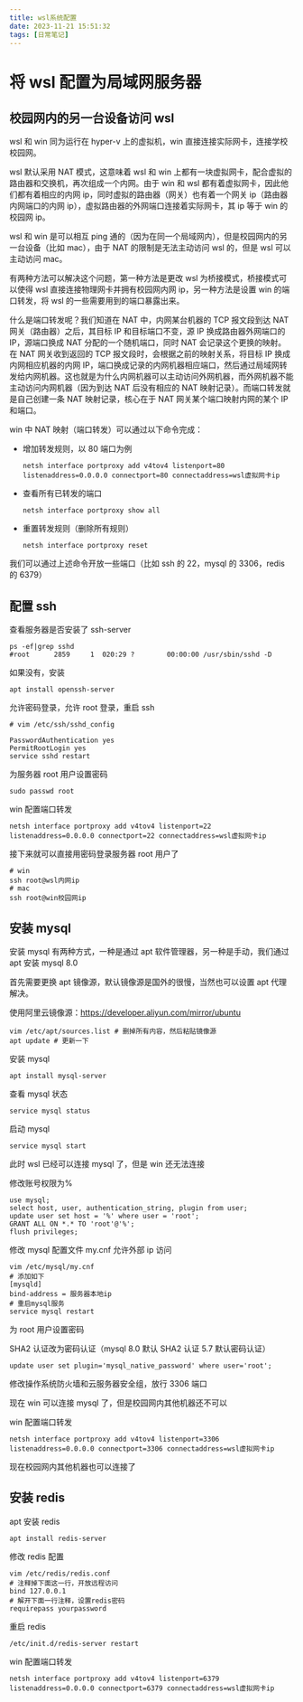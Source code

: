 ```yaml
---
title: wsl系统配置
date: 2023-11-21 15:51:32
tags: [日常笔记]
---
```


# 将 wsl 配置为局域网服务器

## 校园网内的另一台设备访问 wsl

wsl 和 win 同为运行在 hyper-v 上的虚拟机，win 直接连接实际网卡，连接学校校园网。

wsl 默认采用 NAT 模式，这意味着 wsl 和 win 上都有一块虚拟网卡，配合虚拟的路由器和交换机，再次组成一个内网。由于 win 和 wsl 都有着虚拟网卡，因此他们都有着相应的内网 ip，同时虚拟的路由器（网关）也有着一个网关 ip（路由器内网端口的内网 ip），虚拟路由器的外网端口连接着实际网卡，其 ip 等于 win 的校园网 ip。

wsl 和 win 是可以相互 ping 通的（因为在同一个局域网内），但是校园网内的另一台设备（比如 mac），由于 NAT 的限制是无法主动访问 wsl 的，但是 wsl 可以主动访问 mac。

有两种方法可以解决这个问题，第一种方法是更改 wsl 为桥接模式，桥接模式可以使得 wsl 直接连接物理网卡并拥有校园网内网 ip，另一种方法是设置 win 的端口转发，将 wsl 的一些需要用到的端口暴露出来。

什么是端口转发呢？我们知道在 NAT 中，内网某台机器的 TCP 报文段到达 NAT 网关（路由器）之后，其目标 IP 和目标端口不变，源 IP 换成路由器外网端口的 IP，源端口换成 NAT 分配的一个随机端口，同时 NAT 会记录这个更换的映射。在 NAT 网关收到返回的 TCP 报文段时，会根据之前的映射关系，将目标 IP 换成内网相应机器的内网 IP，端口换成记录的内网机器相应端口，然后通过局域网转发给内网机器。这也就是为什么内网机器可以主动访问外网机器，而外网机器不能主动访问内网机器（因为到达 NAT 后没有相应的 NAT 映射记录）。而端口转发就是自己创建一条 NAT 映射记录，核心在于 NAT 网关某个端口映射内网的某个 IP 和端口。

win 中 NAT 映射（端口转发）可以通过以下命令完成：

- 增加转发规则，以 80 端口为例

  ```shell
  netsh interface portproxy add v4tov4 listenport=80 listenaddress=0.0.0.0 connectport=80 connectaddress=wsl虚拟网卡ip
  ```

- 查看所有已转发的端口
  ```shell
  netsh interface portproxy show all
  ```
- 重置转发规则（删除所有规则）
  ```shell
  netsh interface portproxy reset
  ```

我们可以通过上述命令开放一些端口（比如 ssh 的 22，mysql 的 3306，redis 的 6379）

## 配置 ssh

查看服务器是否安装了 ssh-server

```shell
ps -ef|grep sshd
#root      2859     1  020:29 ?        00:00:00 /usr/sbin/sshd -D
```

如果没有，安装

```shell
apt install openssh-server
```

允许密码登录，允许 root 登录，重启 ssh

```shell
# vim /etc/ssh/sshd_config

PasswordAuthentication yes
PermitRootLogin yes
service sshd restart
```

为服务器 root 用户设置密码

```shell
sudo passwd root
```

win 配置端口转发

```shell
netsh interface portproxy add v4tov4 listenport=22 listenaddress=0.0.0.0 connectport=22 connectaddress=wsl虚拟网卡ip
```

接下来就可以直接用密码登录服务器 root 用户了

```shell
# win
ssh root@wsl内网ip
# mac
ssh root@win校园网ip
```

## 安装 mysql

安装 mysql 有两种方式，一种是通过 apt 软件管理器，另一种是手动，我们通过 apt 安装 mysql 8.0

首先需要更换 apt 镜像源，默认镜像源是国外的很慢，当然也可以设置 apt 代理解决。

使用阿里云镜像源：https://developer.aliyun.com/mirror/ubuntu

```shell
vim /etc/apt/sources.list # 删掉所有内容，然后粘贴镜像源
apt update # 更新一下
```

安装 mysql

```shell
apt install mysql-server
```

查看 mysql 状态

```shell
service mysql status
```

启动 mysql

```shell
service mysql start
```

此时 wsl 已经可以连接 mysql 了，但是 win 还无法连接

修改账号权限为%

```shell
use mysql;
select host, user, authentication_string, plugin from user;
update user set host = '%' where user = 'root';
GRANT ALL ON *.* TO 'root'@'%';
flush privileges;
```

修改 mysql 配置文件 my.cnf 允许外部 ip 访问

```shell
vim /etc/mysql/my.cnf
# 添加如下
[mysqld]
bind-address = 服务器本地ip
# 重启mysql服务
service mysql restart
```

为 root 用户设置密码

SHA2 认证改为密码认证（mysql 8.0 默认 SHA2 认证 5.7 默认密码认证）

```shell
update user set plugin='mysql_native_password' where user='root';
```

修改操作系统防火墙和云服务器安全组，放行 3306 端口

现在 win 可以连接 mysql 了，但是校园网内其他机器还不可以

win 配置端口转发

```shell
netsh interface portproxy add v4tov4 listenport=3306 listenaddress=0.0.0.0 connectport=3306 connectaddress=wsl虚拟网卡ip
```

现在校园网内其他机器也可以连接了

## 安装 redis

apt 安装 redis

```shell
apt install redis-server
```

修改 redis 配置

```shell
vim /etc/redis/redis.conf
# 注释掉下面这一行，开放远程访问
bind 127.0.0.1
# 解开下面一行注释，设置redis密码
requirepass yourpassword
```

重启 redis

```shell
/etc/init.d/redis-server restart
```

win 配置端口转发

```shell
netsh interface portproxy add v4tov4 listenport=6379 listenaddress=0.0.0.0 connectport=6379 connectaddress=wsl虚拟网卡ip
```
